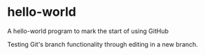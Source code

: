 # hello-world
A hello-world program to mark the start of using GitHub

Testing Git's branch functionality through editing in a new branch.

